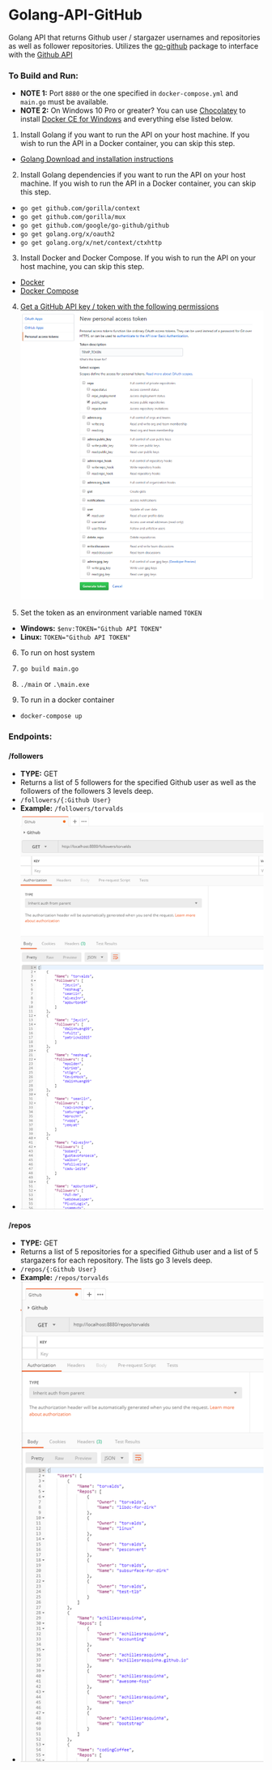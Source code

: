 # Golang-API-GitHub

Golang API that returns Github user / stargazer usernames and repositories as well as follower repositories.
Utilizes the [go-github](https://github.com/google/go-github) package to interface with the [Github API](https://developer.github.com/v3/?)

### To Build and Run:
- **NOTE 1:** Port `8880` or the one specified in `docker-compose.yml` and `main.go` must be available.
- **NOTE 2:** On Windows 10 Pro or greater? You can use [Chocolatey](https://chocolatey.org/) to install [Docker CE for Windows](https://chocolatey.org/packages/docker-for-windows/18.06.1.19507) and everything else listed below.


1. Install Golang if you want to run the API on your host machine. If you wish to run the API in a Docker container, you can skip this step.
  - [Golang Download and installation instructions](https://golang.org/dl/)


2. Install Golang dependencies if you want to run the API on your host machine. If you wish to run the API in a Docker container, you can skip this step.
  - `go get github.com/gorilla/context`
  - `go get github.com/gorilla/mux`
  - `go get github.com/google/go-github/github`
  - `go get golang.org/x/oauth2`
  - `go get golang.org/x/net/context/ctxhttp`


3. Install Docker and Docker Compose. If you wish to run the API on your host machine, you can skip this step.
  - [Docker](https://docs.docker.com/install/)
  - [Docker Compose](https://docs.docker.com/compose/install/)


4. [Get a GitHub API key / token with the following permissions](https://github.com/settings/tokens/new)
  ![Github Token Permissions](GHPAT.png)

5. Set the token as an environment variable named `TOKEN`
  - **Windows:** `$env:TOKEN="Github API TOKEN"`
  - **Linux:** `TOKEN="Github API TOKEN"`


6. To run on host system
  1. `go build main.go`
  2. `./main` or `.\main.exe`


7. To run in a docker container
  - `docker-compose up`

### Endpoints:

#### /followers
- **TYPE:** GET
- Returns a list of 5 followers for the specified Github user as well as the followers of the followers 3 levels deep.
- `/followers/{:Github User}`
- **Example:** `/followers/torvalds`
- ![Followers Screenshot](GHFOLLOWERS.png)

#### /repos
- **TYPE:** GET
- Returns a list of 5 repositories for a specified Github user and a list of 5 stargazers for each repository. The lists go 3 levels deep.
- `/repos/{:Github User}`
- **Example:** `/repos/torvalds`
- ![Repos Screenshot](GHREPOS.png)
